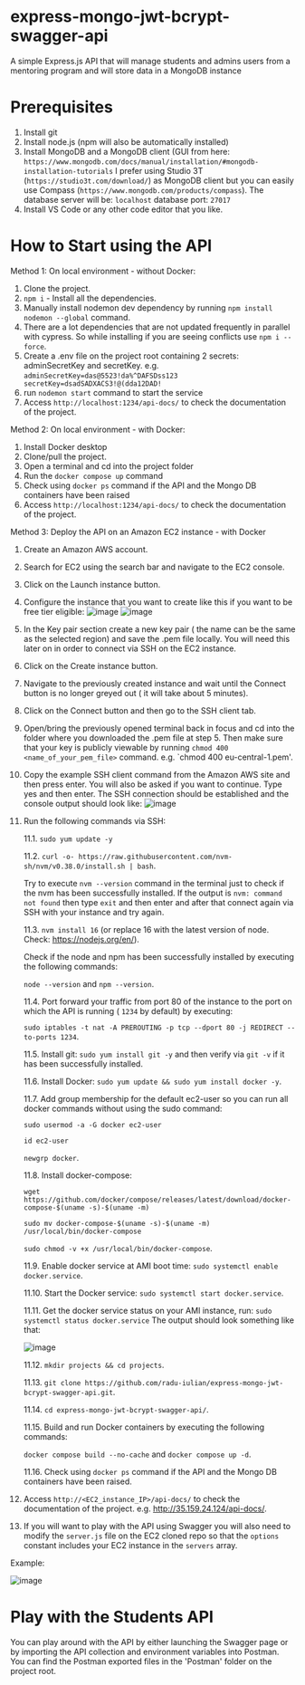 # express-mongo-jwt-bcrypt-swagger-api
A simple Express.js API that will manage students and admins users from a mentoring program and will store data in a MongoDB instance

# Prerequisites
1. Install git
2. Install node.js (npm will also be automatically installed)
3. Install MongoDB and a MongoDB client (GUI from here:
  `https://www.mongodb.com/docs/manual/installation/#mongodb-installation-tutorials`
  I prefer using Studio 3T (`https://studio3t.com/download/`) as MongoDB client but you can easily use Compass (`https://www.mongodb.com/products/compass`).
  The database server will be: `localhost`
  database port: `27017`
4. Install VS Code or any other code editor that you like.

# How to Start using the API

Method 1: On local environment - without Docker:

1. Clone the project.
2. `npm i` - Install all the dependencies.
3. Manually install nodemon dev dependency by running `npm install nodemon --global` command.
4. There are a lot dependencies that are not updated frequently in parallel with cypress. So while installing if you are seeing conflicts use `npm i --force`.
5. Create a .env file on the project root containing 2 secrets: adminSecretKey and secretKey.
   e.g. `adminSecretKey=das@5523!da%^DAFSDss123
         secretKey=dsadSADXACS3!@(dda12DAD!`
6. run `nodemon start` command to start the service
7. Access `http://localhost:1234/api-docs/` to check the documentation of the project.

Method 2: On local environment - with Docker:

1. Install Docker desktop
2. Clone/pull the project.
3. Open a terminal and cd into the project folder
4. Run the `docker compose up` command
5. Check using `docker ps` command if the API and the Mongo DB containers have been raised
6. Access `http://localhost:1234/api-docs/` to check the documentation of the project.

Method 3: Deploy the API on an Amazon EC2 instance - with Docker

1. Create an Amazon AWS account.
2. Search for EC2 using the search bar and navigate to the EC2 console.
3. Click on the Launch instance button.
4. Configure the instance that you want to create like this if you want to be free tier eligible:
![image](https://user-images.githubusercontent.com/87607624/181005202-624198b3-67f6-42e1-9ca7-3f22c4c5b1ca.png)
![image](https://user-images.githubusercontent.com/87607624/181005333-ae5f302e-a936-422e-a789-75db88c2d83a.png)
5. In the Key pair section create a new key pair ( the name can be the same as the selected region) and save the .pem file locally. You will need this later on in order to connect via SSH on the EC2 instance.
6. Click on the Create instance button.
7. Navigate to the previously created instance and wait until the Connect button is no longer greyed out ( it will take about 5 minutes).
8. Click on the Connect button and then go to the SSH client tab.
9. Open/bring the previously opened terminal back in focus and cd into the folder where you downloaded the .pem file at step 5. Then make sure that your key is publicly viewable by running `chmod 400 <name_of_your_pem_file>` command. e.g. `chmod 400 eu-central-1.pem'.
10. Copy the example SSH client command from the Amazon AWS site and then press enter. You will also be asked if you want to continue. Type yes and then enter. The SSH connection should be established and the console output should look like:
![image](https://user-images.githubusercontent.com/87607624/181007753-3a084178-0451-40fe-8845-a093b32564fb.png)
11. Run the following commands via SSH:

    11.1. `sudo yum update -y`

    11.2. `curl -o- https://raw.githubusercontent.com/nvm-sh/nvm/v0.38.0/install.sh | bash`.
    
    Try to execute `nvm --version` command in the terminal just to check if the nvm has been successfully installed. If the output is `nvm: command not found` then type `exit` and then enter and after that connect again via SSH with your instance and try again.

    11.3. `nvm install 16` (or replace 16 with the latest version of node. Check: https://nodejs.org/en/).
    
    Check if the node and npm has been successfully installed by executing the following commands:
    
    `node --version` and `npm --version`.

    11.4. Port forward your traffic from port 80 of the instance to the port on which the API is running ( `1234` by default) by executing:
    
    `sudo iptables -t nat -A PREROUTING -p tcp --dport 80 -j REDIRECT --to-ports 1234`.

    11.5. Install git: `sudo yum install git -y` and then verify via `git -v` if it has been successfully installed.

    11.6. Install Docker:
      `sudo yum update && sudo yum install docker -y`.

    11.7. Add group membership for the default ec2-user so you can run all docker commands without using the sudo command:

      `sudo usermod -a -G docker ec2-user`
      
      `id ec2-user`
      
      `newgrp docker`.

    11.8. Install docker-compose:

      `wget https://github.com/docker/compose/releases/latest/download/docker-compose-$(uname -s)-$(uname -m)`
      
      `sudo mv docker-compose-$(uname -s)-$(uname -m) /usr/local/bin/docker-compose`
      
      `sudo chmod -v +x /usr/local/bin/docker-compose`.

    11.9. Enable docker service at AMI boot time:
      `sudo systemctl enable docker.service`.

    11.10. Start the Docker service:
      `sudo systemctl start docker.service`.

    11.11. Get the docker service status on your AMI instance, run:
      `sudo systemctl status docker.service`
      The output should look something like that:
      
      ![image](https://user-images.githubusercontent.com/87607624/181014747-9af408e0-caab-4953-9e55-a979f1ecf3e7.png)

    11.12. `mkdir projects && cd projects`.

    11.13. `git clone https://github.com/radu-iulian/express-mongo-jwt-bcrypt-swagger-api.git`.

    11.14. `cd express-mongo-jwt-bcrypt-swagger-api/`.

    11.15. Build and run Docker containers by executing the following commands:

      `docker compose build --no-cache` and
      `docker compose up -d`.

    11.16. Check using `docker ps` command if the API and the Mongo DB containers have been raised.
  
12. Access `http://<EC2_instance_IP>/api-docs/` to check the documentation of the project. e.g. http://35.159.24.124/api-docs/.
13. If you will want to play with the API using Swagger you will also need to modify the `server.js` file on the EC2 cloned repo so that the `options` constant includes your EC2 instance in the `servers` array. 

Example:

![image](https://user-images.githubusercontent.com/87607624/181021926-c0f8fd75-6f37-4f67-8f5f-a90bcc657c9c.png)


# Play with the Students API
You can play around with the API by either launching the Swagger page or by importing the API collection and environment variables into Postman. You can find the Postman exported files in the 'Postman' folder on the project root. 
